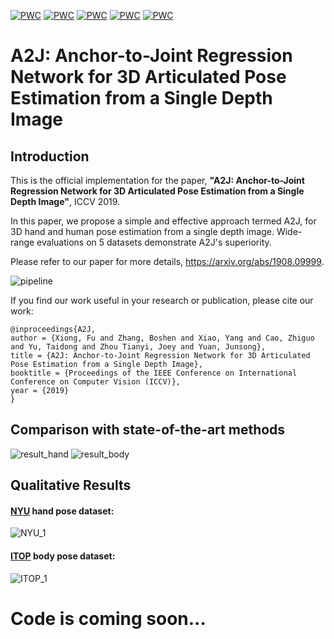 [![PWC](https://img.shields.io/endpoint.svg?url=https://paperswithcode.com/badge/a2j-anchor-to-joint-regression-network-for-3d/pose-estimation-on-hands-2017)](https://paperswithcode.com/sota/pose-estimation-on-hands-2017?p=a2j-anchor-to-joint-regression-network-for-3d) [![PWC](https://img.shields.io/endpoint.svg?url=https://paperswithcode.com/badge/a2j-anchor-to-joint-regression-network-for-3d/hand-pose-estimation-on-nyu-hands)](https://paperswithcode.com/sota/hand-pose-estimation-on-nyu-hands?p=a2j-anchor-to-joint-regression-network-for-3d)
[![PWC](https://img.shields.io/endpoint.svg?url=https://paperswithcode.com/badge/a2j-anchor-to-joint-regression-network-for-3d/hand-pose-estimation-on-icvl-hands)](https://paperswithcode.com/sota/hand-pose-estimation-on-icvl-hands?p=a2j-anchor-to-joint-regression-network-for-3d) [![PWC](https://img.shields.io/endpoint.svg?url=https://paperswithcode.com/badge/a2j-anchor-to-joint-regression-network-for-3d/pose-estimation-on-itop-front-view)](https://paperswithcode.com/sota/pose-estimation-on-itop-front-view?p=a2j-anchor-to-joint-regression-network-for-3d)
[![PWC](https://img.shields.io/endpoint.svg?url=https://paperswithcode.com/badge/a2j-anchor-to-joint-regression-network-for-3d/pose-estimation-on-itop-top-view)](https://paperswithcode.com/sota/pose-estimation-on-itop-top-view?p=a2j-anchor-to-joint-regression-network-for-3d)



# A2J: Anchor-to-Joint Regression Network for 3D Articulated Pose Estimation from a Single Depth Image
## Introduction
This is the official implementation for the paper, **"A2J: Anchor-to-Joint Regression Network for 3D Articulated Pose Estimation from a Single Depth Image"**, ICCV 2019. 

In this paper, we propose a simple and effective approach termed A2J, for 3D hand and human pose estimation from a single depth image. Wide-range evaluations on 5 datasets demonstrate A2J's superiority.

Please refer to our paper for more details, https://arxiv.org/abs/1908.09999.

![pipeline](https://github.com/zhangboshen/A2J/blob/master/fig/A2Jpipeline.png)

If you find our work useful in your research or publication, please cite our work:
```
@inproceedings{A2J,
author = {Xiong, Fu and Zhang, Boshen and Xiao, Yang and Cao, Zhiguo and Yu, Taidong and Zhou Tianyi, Joey and Yuan, Junsong},
title = {A2J: Anchor-to-Joint Regression Network for 3D Articulated Pose Estimation from a Single Depth Image},
booktitle = {Proceedings of the IEEE Conference on International Conference on Computer Vision (ICCV)},
year = {2019}
}
```
## Comparison with state-of-the-art methods
![result_hand](https://github.com/zhangboshen/A2J/blob/master/fig/result_hand.png)
![result_body](https://github.com/zhangboshen/A2J/blob/master/fig/result_body.png)


## Qualitative Results
#### [NYU](https://jonathantompson.github.io/NYU_Hand_Pose_Dataset.htm) hand pose dataset:
![NYU_1](https://github.com/zhangboshen/A2J/blob/master/fig/NYU_1.png)
&nbsp;

#### [ITOP](https://www.alberthaque.com/projects/viewpoint_3d_pose/) body pose dataset:
![ITOP_1](https://github.com/zhangboshen/A2J/blob/master/fig/ITOP_1.png)


# Code is coming soon...


